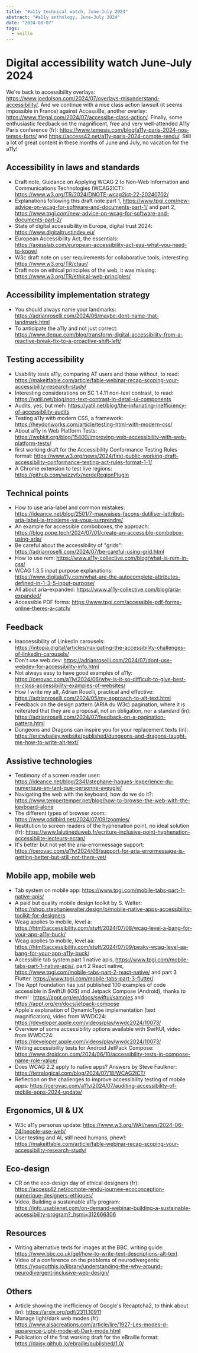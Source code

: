 ```yaml
---
title: "#a11y technical watch, June-July 2024"
abstract: "#a11y anthology, June-July 2024"
date: "2024-08-07"
tags:
  - veille
---
```

# Digital accessibility watch June-July 2024
We're back to accessibility overlays: https://www.joedolson.com/2024/07/overlays-misunderstand-accessibility/. And we continue with a nice class action lawsuit (it seems impossible in France) against AccessiBe, another overlay: https://www.lflegal.com/2024/07/accessibe-class-action/.
Finally, some enthusiastic feedback on the magnificent, free and very well-attended A11y Paris conference (fr):
https://www.temesis.com/blog/a11y-paris-2024-nos-temps-forts/ and https://access42.net/a11y-paris-2024-compte-rendu/.
Still a lot of great content in these months of June and July, no vacation for the a11y!

## Accessibility in laws and standards

- Draft note, Guidance on Applying WCAG 2 to Non-Web Information and Communications Technologies (WCAG2ICT): https://www.w3.org/TR/2024/DNOTE-wcag2ict-22-20240702/
- Explanations following this draft note part 1, https://www.tpgi.com/new-advice-on-wcag-for-software-and-documents-part-1/ and part 2, https://www.tpgi.com/new-advice-on-wcag-for-software-and-documents-part-2/
- State of digital accessibility in Europe, digital trust 2024: https://www.digitaltrustindex.eu/
- European Accessibility Act, the essentials: https://axesslab.com/european-accessibility-act-eaa-what-you-need-to-know/
- W3c draft note on user requirements for collaborative tools, interesting: https://www.w3.org/TR/ctaur/
- Draft note on ethical principles of the web, it was missing: https://www.w3.org/TR/ethical-web-principles/

## Accessibility implementation strategy

- You should always name your landmarks: https://adrianroselli.com/2024/06/maybe-dont-name-that-landmark.html
- To anticipate the a11y and not just correct: https://www.deque.com/blog/transform-digital-accessibility-from-a-reactive-break-fix-to-a-proactive-shift-left/

## Testing accessibility

- Usability tests a11y, comparing AT users and those without, to read: https://makeitfable.com/article/fable-webinar-recap-scoping-your-accessibility-research-study/
- Interesting considerations on SC 1.4.11 non-text contrast, to read: https://yatil.net/blog/non-text-contrast-in-detail-ui-components
- Audits, yes, but meh: https://yatil.net/blog/the-infuriating-inefficiency-of-accessibility-audits
- Testing a11y with modern CSS, a framework: https://heydonworks.com/article/testing-html-with-modern-css/
- About a11y in Web Platform Tests: https://webkit.org/blog/15400/improving-web-accessibility-with-web-platform-tests/
- first working draft for the Accessibility Conformance Testing Rules format: https://www.w3.org/news/2024/first-public-working-draft-accessibility-conformance-testing-act-rules-format-1-1/
- A Chrome extension to test live regions: https://github.com/wizzyfx/nerdeRegionPlugIn

## Technical points

- How to use aria-label and common mistakes: https://ideance.net/blog/2501/7-mauvaises-facons-dutiliser-lattribut-aria-label-la-troisieme-va-vous-surprendre/
- An example for accessible comboboxes, the approach: https://blog.pope.tech/2024/07/01/create-an-accessible-combobox-using-aria/
- Be careful about the accessibility of "grids": https://adrianroselli.com/2024/07/be-careful-using-grid.html
- How to use rem: https://www.a11y-collective.com/blog/what-is-rem-in-css/
- WCAG 1.3.5 input purpose explanations: https://www.digitala11y.com/what-are-the-autocomplete-attributes-defined-in-1-3-5-input-purpose/
- All about aria-expanded: https://www.a11y-collective.com/blog/aria-expanded/
- Accessible PDF forms: https://www.tpgi.com/accessible-pdf-forms-online-theres-a-catch/

## Feedback

- Inaccessibility of LinkedIn carousels: https://intopia.digital/articles/navigating-the-accessibility-challenges-of-linkedin-carousels/
- Don't use web.dev: https://adrianroselli.com/2024/07/dont-use-webdev-for-accessibility-info.html
- Not always easy to have good examples of a11y: https://cerovac.com/a11y/2024/06/why-is-it-so-difficult-to-give-best-in-class-accessibility-examples-of-websites/
- How I write my alt, Adrian Roselli, practical and effective: https://adrianroselli.com/2024/05/my-approach-to-alt-text.html
- Feedback on the design pattern (ARIA du W3c) pagination, where it is reiterated that they are a proposal, not an obligation, nor a standard (in): https://adrianroselli.com/2024/07/feedback-on-a-pagination-pattern.html
- Dungeons and Dragons can inspire you for your replacement texts (in): https://ericwbailey.website/published/dungeons-and-dragons-taught-me-how-to-write-alt-text/

## Assistive technologies

- Testimony of a screen reader user: https://ideance.net/blog/2341/stephane-hagues-lexperience-du-numerique-en-tant-que-personne-aveugle/
- Navigating the web with the keyboard, how do we do it?: https://www.tempertemper.net/blog/how-to-browse-the-web-with-the-keyboard-alone
- The different types of browser zoom: https://www.oddbird.net/2024/07/09/zoomies/
- Restitution to screen readers of the hyphenation point, no ideal solution (fr): https://www.lalutineduweb.fr/ecriture-inclusive-point-hyphenation-accessibilite-lecteurs-ecran/
- It's better but not yet the aria-errormessage support: https://cerovac.com/a11y/2024/06/support-for-aria-errormessage-is-getting-better-but-still-not-there-yet/

## Mobile app, mobile web

- Tab system on mobile app: https://www.tpgi.com/mobile-tabs-part-1-native-apis/
- A paid but quality mobile design toolkit by S. Walter: https://shop.stephaniewalter.design/b/mobile-native-apps-accessibility-toolkit-for-designers
- Wcag applies to mobile, level a: https://html5accessibility.com/stuff/2024/07/08/wcag-level-a-bang-for-your-app-a11y-buck/
- Wcag applies to mobile, level aa: https://html5accessibility.com/stuff/2024/07/09/peaky-wcag-level-aa-bang-for-your-app-a11y-buck/
- Accessible tab system part 1 native apis, https://www.tpgi.com/mobile-tabs-part-1-native-apis/, part 2 React native, https://www.tpgi.com/mobile-tabs-part-2-react-native/ and part 3 Flutter, https://www.tpgi.com/mobile-tabs-part-3-flutter/
- The Appt foundation has just published 100 examples of code accessible in SwiftUI (iOS) and Jetpack Compose (Android), thanks to them! : https://appt.org/en/docs/swiftui/samples and https://appt.org/en/docs/jetpack-compose
- Apple's explanation of DynamicType implementation (text magnification), video from WWDC24: https://developer.apple.com/videos/play/wwdc2024/10073/
- Overview of some accessibility options available with SwiftUI, video from WWDC24: https://developer.apple.com/videos/play/wwdc2024/10073/
- Writing accessibility tests for Android JetPack Compose: https://www.droidcon.com/2024/06/10/accessibility-tests-in-compose-name-role-value/
- Does WCAG 2.2 apply to native apps? Answers by Steve Faulkner: https://tetralogical.com/blog/2024/07/18/WCAG2ICT/
- Reflection on the challenges to improve accessibility testing of mobile apps: https://cerovac.com/a11y/2024/07/auditing-accessibility-of-mobile-apps-2024-update/

## Ergonomics, UI & UX

- W3c a11y personas update: https://www.w3.org/WAI/news/2024-06-24/people-use-web/
- User testing and AI, still need humans, phew!: https://makeitfable.com/article/fable-webinar-recap-scoping-your-accessibility-research-study/

## Eco-design

- CR on the eco-design day of ethical designers (fr): https://access42.net/compte-rendu-journee-ecoconception-numerique-designers-ethiques/
- Video, Building a sustainable a11y program: https://info.usablenet.com/on-demand-webinar-building-a-sustainable-accessibility-program?_hsmi=312666306

## Resources

- Writing alternative texts for images at the BBC, writing guide: https://www.bbc.co.uk/gel/how-to-write-text-descriptions-alt-text
- Video of a conference on the problems of neurodivergents: https://yougotthis.io/library/understanding-the-why-around-neurodivergent-inclusive-web-design/

## Others

- Article showing the inefficiency of Google's Recaptcha2, to think about (in): https://arxiv.org/pdf/2311.10911
- Manage light/dark web modes (fr): https://www.alsacreations.com/article/lire/1927-Les-modes-d-apparence-Light-mode-et-Dark-mode.html
- Publication of the first working draft for the eBraille format: https://daisy.github.io/ebraille/published/1.0/
